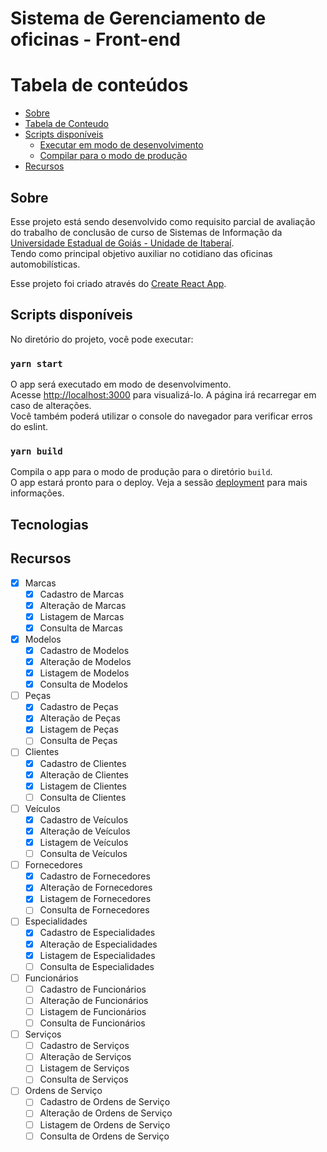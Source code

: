 # Sistema de Gerenciamento de oficinas - Front-end

Tabela de conteúdos
=================
<!--ts-->
   * [Sobre](#Sobre)
   * [Tabela de Conteudo](#tabela-de-conteudo)
   * [Scripts disponíveis](#Scripts-disponíveis)
      * [Executar em modo de desenvolvimento](#yarn-start)
      * [Compilar para o modo de produção](#yarn-build)
   * [Recursos](#recursos)
<!--te-->

## Sobre

Esse projeto está sendo desenvolvido como requisito parcial de avaliação do trabalho de conclusão de curso de Sistemas de Informação da [Universidade Estadual de Goiás - Unidade de Itaberaí](http://www.itaberai.ueg.br/).<br/>
Tendo como principal objetivo auxiliar no cotidiano das oficinas automobilísticas.

Esse projeto foi criado através do [Create React App](https://github.com/facebook/create-react-app).

## Scripts disponíveis

No diretório do projeto, você pode executar:

### `yarn start`

O app será executado em modo de desenvolvimento.<br />
Acesse [http://localhost:3000](http://localhost:3000) para visualizá-lo.
A página irá recarregar em caso de alterações.<br />
Você também poderá utilizar o console do navegador para verificar erros do eslint.

### `yarn build`

Compila o app para o modo de produção para o diretório `build`.<br />
O app estará pronto para o deploy.
Veja a sessão [deployment](https://facebook.github.io/create-react-app/docs/deployment) para mais informações.

## Tecnologias




## Recursos 
  - [X] Marcas
    - [x] Cadastro de Marcas
    - [x] Alteração de Marcas
    - [x] Listagem de Marcas
    - [x] Consulta de Marcas
  - [X] Modelos
    - [x] Cadastro de Modelos
    - [x] Alteração de Modelos
    - [x] Listagem de Modelos
    - [x] Consulta de Modelos
  - [ ] Peças
    - [x] Cadastro de Peças
    - [x] Alteração de Peças
    - [x] Listagem de Peças
    - [ ] Consulta de Peças
  - [ ] Clientes
    - [x] Cadastro de Clientes
    - [x] Alteração de Clientes
    - [x] Listagem de Clientes
    - [ ] Consulta de Clientes
  - [ ] Veículos
    - [x] Cadastro de Veículos
    - [x] Alteração de Veículos
    - [x] Listagem de Veículos
    - [ ] Consulta de Veículos
  - [ ] Fornecedores
    - [x] Cadastro de Fornecedores
    - [x] Alteração de Fornecedores
    - [x] Listagem de Fornecedores
    - [ ] Consulta de Fornecedores
  - [ ] Especialidades
    - [x] Cadastro de Especialidades
    - [x] Alteração de Especialidades
    - [x] Listagem de Especialidades
    - [ ] Consulta de Especialidades
  - [ ] Funcionários
    - [ ] Cadastro de Funcionários
    - [ ] Alteração de Funcionários
    - [ ] Listagem de Funcionários
    - [ ] Consulta de Funcionários
  - [ ] Serviços
    - [ ] Cadastro de Serviços
    - [ ] Alteração de Serviços
    - [ ] Listagem de Serviços
    - [ ] Consulta de Serviços
  - [ ] Ordens de Serviço
    - [ ] Cadastro de Ordens de Serviço
    - [ ] Alteração de Ordens de Serviço
    - [ ] Listagem de Ordens de Serviço
    - [ ] Consulta de Ordens de Serviço